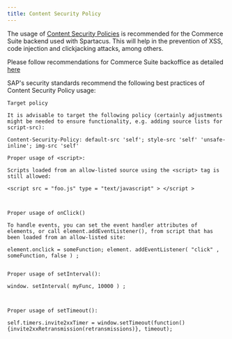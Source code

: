 ```yaml
---
title: Content Security Policy
---
```


The usage of [Content Security Policies](https://owasp.org/www-community/controls/Content_Security_Policy) is recommended for the Commerce Suite backend used with Spartacus.
This will help in the prevention of XSS, code injection and clickjacking attacks, among others. 


Please follow recommendations for Commerce Suite backoffice as detailed [here](https://help.sap.com/viewer/5c9ea0c629214e42b727bf08800d8dfa/2105/en-US/f7bc40281c2c43479fcd1562b02e63e5.html?q=CSP#loiod0774212b4ae4b8bb3dcf39908ab5832)

SAP's security standards recommend the following best practices of Content Security Policy usage:

```
Target policy

It is advisable to target the following policy (certainly adjustments might be needed to ensure functionality, e.g. adding source lists for script-src):

Content-Security-Policy: default-src 'self'; style-src 'self' 'unsafe-inline'; img-src 'self'

Proper usage of <script>:

Scripts loaded from an allow-listed source using the <script> tag is still allowed:

<script src = "foo.js" type = "text/javascript" > </script >

   

Proper usage of onClick()

To handle events, you can set the event handler attributes of elements, or call element.addEventListener(), from script that has been loaded from an allow-listed site:

element.onclick = someFunction; element. addEventListener( "click" , someFunction, false ) ;

 
Proper usage of setInterval():

window. setInterval( myFunc, 10000 ) ;

   

Proper usage of setTimeout():

self.timers.invite2xxTimer = window.setTimeout(function() {invite2xxRetransmission(retransmissions)}, timeout);
```